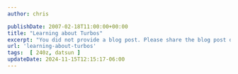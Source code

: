 ```yaml
---
author: chris

publishDate: 2007-02-18T11:00:00+00:00
title: "Learning about Turbos"
excerpt: "You did not provide a blog post. Please share the blog post details so I can assist you effectively."
url: 'learning-about-turbos'
tags:  [ 240z, datsun ] 
updateDate: 2024-11-15T12:15:17-06:00
---
```



